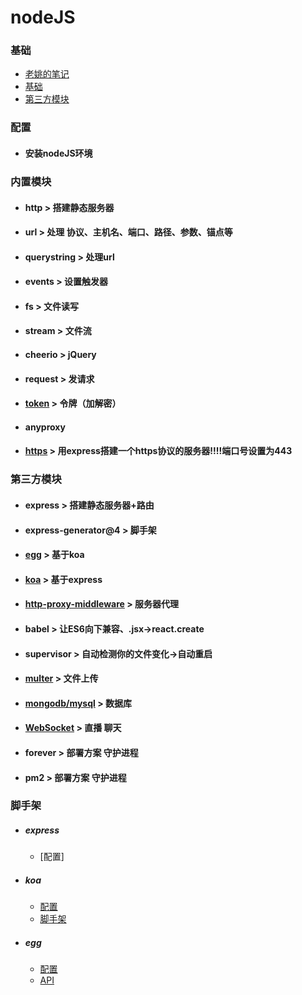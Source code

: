 # nodeJS
### 基础
- [老姚的笔记](https://github.com/Wscats/node-tutorial)
- [基础](https://fangira.github.io/nodeJS/doc/Nodejs.html)
- [第三方模块](https://fangira.github.io/nodeJS/doc/第三方模块.html)
### 配置
   - #### 安装nodeJS环境
### 内置模块
   - #### http > 搭建静态服务器
   - #### url > 处理 协议、主机名、端口、路径、参数、锚点等
   - #### querystring > 处理url
   - #### events > 设置触发器
   - #### fs > 文件读写
   - #### stream > 文件流
   - #### cheerio > jQuery
   - #### request > 发请求
   - #### [token](./doc/token.md) > 令牌（加解密）
   - #### anyproxy
   - #### [https](./md/https.md) > 用express搭建一个https协议的服务器!!!!端口号设置为443
### 第三方模块
   - #### express > 搭建静态服务器+路由
   - #### express-generator@4 > 脚手架
   - #### [egg](https://eggjs.org/zh-cn/) > 基于koa
   - #### [koa](https://koa.bootcss.com/) > 基于express
   - #### [http-proxy-middleware](./doc/http-proxy.md) > 服务器代理
   - #### babel > 让ES6向下兼容、.jsx->react.create
   - #### supervisor > 自动检测你的文件变化->自动重启
   - #### [multer](https://github.com/wscats/node-tutorial/tree/master/tutorial/express/multer) > 文件上传
   - #### [mongodb/mysql](https://fangira.github.io/nodeJS/doc/Database.html) > 数据库
   - #### [WebSocket](https://github.com/wscats/node-tutorial/tree/master/tutorial/websocket) > 直播 聊天
   - #### forever > 部署方案 守护进程
   - #### pm2 > 部署方案 守护进程
### 脚手架
- ##### express
   - [配置]
- ##### koa
   - [配置](./md/koa.md)
   - [脚手架](https://www.jianshu.com/p/4a458e14cb73)
- ##### egg
   - [配置](./md/egg.md)
   - [API](https://blog.csdn.net/baidu_33438652/article/details/81736832)
